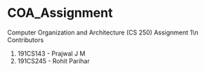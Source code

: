 # COA_Assignment
Computer Organization and Architecture (CS 250)
Assignment 1\n
Contributors
1. 191CS143 - Prajwal J M
2. 191CS245 - Rohit Parihar
